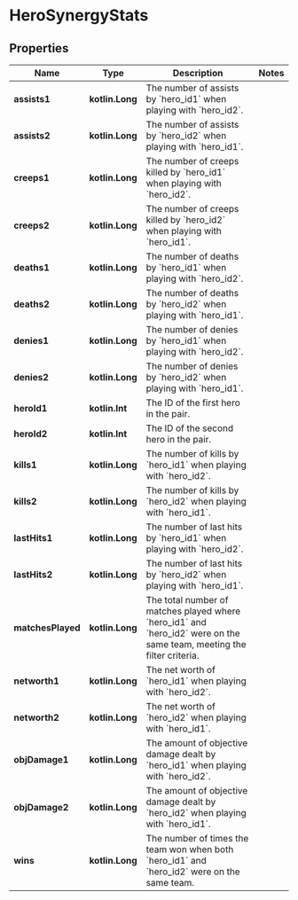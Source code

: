 
# HeroSynergyStats

## Properties
Name | Type | Description | Notes
------------ | ------------- | ------------- | -------------
**assists1** | **kotlin.Long** | The number of assists by &#x60;hero_id1&#x60; when playing with &#x60;hero_id2&#x60;. | 
**assists2** | **kotlin.Long** | The number of assists by &#x60;hero_id2&#x60; when playing with &#x60;hero_id1&#x60;. | 
**creeps1** | **kotlin.Long** | The number of creeps killed by &#x60;hero_id1&#x60; when playing with &#x60;hero_id2&#x60;. | 
**creeps2** | **kotlin.Long** | The number of creeps killed by &#x60;hero_id2&#x60; when playing with &#x60;hero_id1&#x60;. | 
**deaths1** | **kotlin.Long** | The number of deaths by &#x60;hero_id1&#x60; when playing with &#x60;hero_id2&#x60;. | 
**deaths2** | **kotlin.Long** | The number of deaths by &#x60;hero_id2&#x60; when playing with &#x60;hero_id1&#x60;. | 
**denies1** | **kotlin.Long** | The number of denies by &#x60;hero_id1&#x60; when playing with &#x60;hero_id2&#x60;. | 
**denies2** | **kotlin.Long** | The number of denies by &#x60;hero_id2&#x60; when playing with &#x60;hero_id1&#x60;. | 
**heroId1** | **kotlin.Int** | The ID of the first hero in the pair. | 
**heroId2** | **kotlin.Int** | The ID of the second hero in the pair. | 
**kills1** | **kotlin.Long** | The number of kills by &#x60;hero_id1&#x60; when playing with &#x60;hero_id2&#x60;. | 
**kills2** | **kotlin.Long** | The number of kills by &#x60;hero_id2&#x60; when playing with &#x60;hero_id1&#x60;. | 
**lastHits1** | **kotlin.Long** | The number of last hits by &#x60;hero_id1&#x60; when playing with &#x60;hero_id2&#x60;. | 
**lastHits2** | **kotlin.Long** | The number of last hits by &#x60;hero_id2&#x60; when playing with &#x60;hero_id1&#x60;. | 
**matchesPlayed** | **kotlin.Long** | The total number of matches played where &#x60;hero_id1&#x60; and &#x60;hero_id2&#x60; were on the same team, meeting the filter criteria. | 
**networth1** | **kotlin.Long** | The net worth of &#x60;hero_id1&#x60; when playing with &#x60;hero_id2&#x60;. | 
**networth2** | **kotlin.Long** | The net worth of &#x60;hero_id2&#x60; when playing with &#x60;hero_id1&#x60;. | 
**objDamage1** | **kotlin.Long** | The amount of objective damage dealt by &#x60;hero_id1&#x60; when playing with &#x60;hero_id2&#x60;. | 
**objDamage2** | **kotlin.Long** | The amount of objective damage dealt by &#x60;hero_id2&#x60; when playing with &#x60;hero_id1&#x60;. | 
**wins** | **kotlin.Long** | The number of times the team won when both &#x60;hero_id1&#x60; and &#x60;hero_id2&#x60; were on the same team. | 



